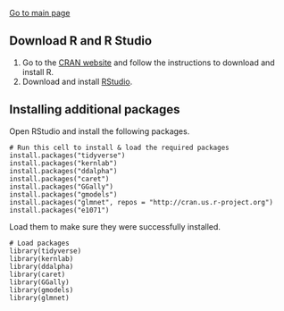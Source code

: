[Go to main page](../../README.md)

## Download R and R Studio
1. Go to the [CRAN website](https://cran.r-project.org) and follow the instructions to download and install R.
2. Download and install [RStudio](https://www.rstudio.com/products/rstudio/download/#download).

## Installing additional packages
Open RStudio and install the following packages.

```{r}
# Run this cell to install & load the required packages
install.packages("tidyverse")
install.packages("kernlab")
install.packages("ddalpha")
install.packages("caret")
install.packages("GGally")
install.packages("gmodels")
install.packages("glmnet", repos = "http://cran.us.r-project.org")
install.packages("e1071")
```


Load them to make sure they were successfully installed.
```
# Load packages
library(tidyverse)
library(kernlab)
library(ddalpha)
library(caret)
library(GGally)
library(gmodels)
library(glmnet)
```
